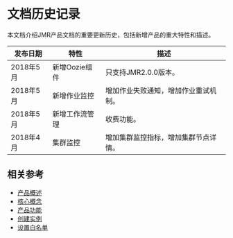 # 文档历史记录

本文档介绍JMR产品文档的重要更新历史，包括新增产品的重大特性和描述。

|发布日期|特性|描述|
|-|-|-|
|2018年5月|新增Oozie组件|只支持JMR2.0.0版本。|
|2018年5月|新增作业监控|增加作业失败通知，增加作业重试机制。|
|2018年5月|新增工作流管理|收费功能。|
|2018年4月|集群监控|增加集群监控指标，增加集群节点详情。|



## 相关参考

- [产品概述](../Product-Introduction/Overview.md)
- [核心概念](../Product-Introduction/Core-Concepts.md)
- [产品功能](../Product-Introduction/Functions.md)
- [创建实例](../Getting-Started/Create-Instance.md)
- [设置白名单](..//Getting-Started/Set-Whitelist.md)

